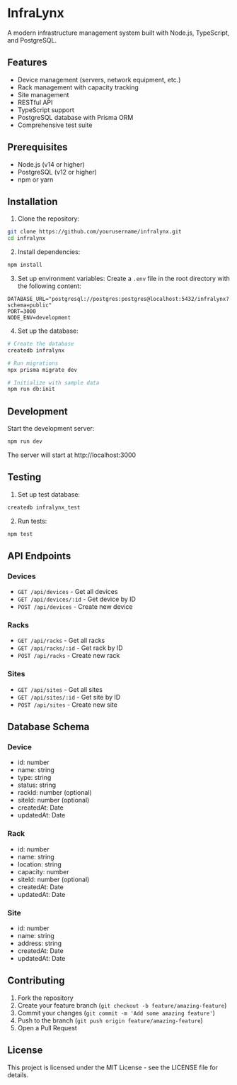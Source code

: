 # InfraLynx

A modern infrastructure management system built with Node.js, TypeScript, and PostgreSQL.

## Features

- Device management (servers, network equipment, etc.)
- Rack management with capacity tracking
- Site management
- RESTful API
- TypeScript support
- PostgreSQL database with Prisma ORM
- Comprehensive test suite

## Prerequisites

- Node.js (v14 or higher)
- PostgreSQL (v12 or higher)
- npm or yarn

## Installation

1. Clone the repository:
```bash
git clone https://github.com/yourusername/infralynx.git
cd infralynx
```

2. Install dependencies:
```bash
npm install
```

3. Set up environment variables:
Create a `.env` file in the root directory with the following content:
```
DATABASE_URL="postgresql://postgres:postgres@localhost:5432/infralynx?schema=public"
PORT=3000
NODE_ENV=development
```

4. Set up the database:
```bash
# Create the database
createdb infralynx

# Run migrations
npx prisma migrate dev

# Initialize with sample data
npm run db:init
```

## Development

Start the development server:
```bash
npm run dev
```

The server will start at http://localhost:3000

## Testing

1. Set up test database:
```bash
createdb infralynx_test
```

2. Run tests:
```bash
npm test
```

## API Endpoints

### Devices

- `GET /api/devices` - Get all devices
- `GET /api/devices/:id` - Get device by ID
- `POST /api/devices` - Create new device

### Racks

- `GET /api/racks` - Get all racks
- `GET /api/racks/:id` - Get rack by ID
- `POST /api/racks` - Create new rack

### Sites

- `GET /api/sites` - Get all sites
- `GET /api/sites/:id` - Get site by ID
- `POST /api/sites` - Create new site

## Database Schema

### Device
- id: number
- name: string
- type: string
- status: string
- rackId: number (optional)
- siteId: number (optional)
- createdAt: Date
- updatedAt: Date

### Rack
- id: number
- name: string
- location: string
- capacity: number
- siteId: number (optional)
- createdAt: Date
- updatedAt: Date

### Site
- id: number
- name: string
- address: string
- createdAt: Date
- updatedAt: Date

## Contributing

1. Fork the repository
2. Create your feature branch (`git checkout -b feature/amazing-feature`)
3. Commit your changes (`git commit -m 'Add some amazing feature'`)
4. Push to the branch (`git push origin feature/amazing-feature`)
5. Open a Pull Request

## License

This project is licensed under the MIT License - see the LICENSE file for details.
